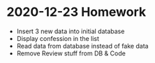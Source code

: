 # 2020-12-23 Homework

- Insert 3 new data into initial database
- Display confession in the list
- Read data from database instead of fake data
- Remove Review stuff from DB & Code